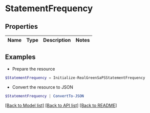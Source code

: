 # StatementFrequency
## Properties

Name | Type | Description | Notes
------------ | ------------- | ------------- | -------------

## Examples

- Prepare the resource
```powershell
$StatementFrequency = Initialize-RealGreenSaPSStatementFrequency 
```

- Convert the resource to JSON
```powershell
$StatementFrequency | ConvertTo-JSON
```

[[Back to Model list]](../README.md#documentation-for-models) [[Back to API list]](../README.md#documentation-for-api-endpoints) [[Back to README]](../README.md)

